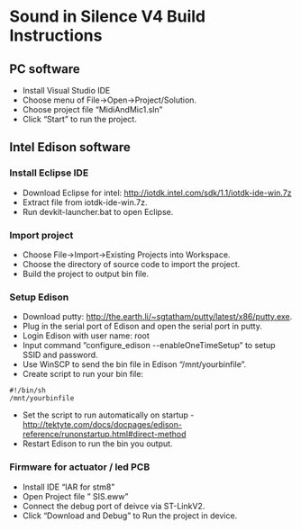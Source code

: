 # Sound in Silence V4 Build Instructions

## PC software
* Install Visual Studio IDE
* Choose menu of File->Open->Project/Solution.
* Choose project file “MidiAndMic1.sln”
* Click “Start” to run the project.

## Intel Edison software

### Install Eclipse IDE
* Download Eclipse for intel: http://iotdk.intel.com/sdk/1.1/iotdk-ide-win.7z
* Extract file from iotdk-ide-win.7z.
* Run devkit-launcher.bat to open Eclipse.

### Import project
* Choose File->Import->Existing Projects into Workspace.
* Choose the directory of source code to import the project.
* Build the project to output bin file.

### Setup Edison
* Download putty: http://the.earth.li/~sgtatham/putty/latest/x86/putty.exe.
* Plug in the serial port of Edison and open the serial port in putty.
* Login Edison with user name: root
* Input command ”configure_edison --enableOneTimeSetup” to setup SSID and password.
* Use WinSCP to send the bin file in Edison “/mnt/yourbinfile”.
* Create script to run your bin file:
```
#!/bin/sh
/mnt/yourbinfile
```
* Set the script to run automatically on startup - http://tektyte.com/docs/docpages/edison-reference/runonstartup.html#direct-method
* Restart Edison to run the bin you output.

### Firmware for actuator / led PCB
* Install IDE “IAR for stm8”
* Open Project file ” SIS.eww”
* Connect the debug port of deivce via ST-LinkV2.
* Click “Download and Debug” to Run the project in device.
